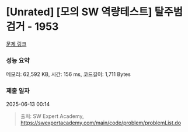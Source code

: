 # [Unrated] [모의 SW 역량테스트] 탈주범 검거 - 1953 

[문제 링크](https://swexpertacademy.com/main/code/problem/problemDetail.do?contestProbId=AV5PpLlKAQ4DFAUq) 

### 성능 요약

메모리: 62,592 KB, 시간: 156 ms, 코드길이: 1,711 Bytes

### 제출 일자

2025-06-13 00:14



> 출처: SW Expert Academy, https://swexpertacademy.com/main/code/problem/problemList.do